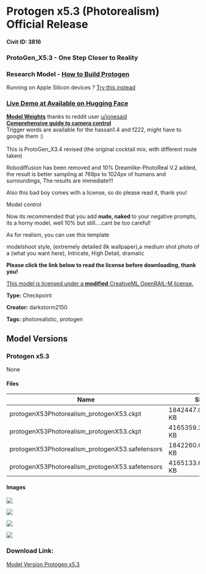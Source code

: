 # Protogen x5.3 (Photorealism) Official Release

#### Civit ID: 3816

<h3>ProtoGen_X5.3 - One Step Closer to Reality</h3><h3>Research Model - <a target="_blank" rel="ugc" href="https://www.reddit.com/r/StableDiffusion/comments/1079c0d/protogen_checkpoint_merging_data_reference/">How to Build Protogen</a></h3><p>Running on Apple Silicon devices ? <a target="_blank" rel="ugc" href="https://huggingface.co/coreml/coreml-Protogen">Try this instead</a></p><h3><a target="_blank" rel="ugc" href="https://huggingface.co/spaces/darkstorm2150/protogen-web-ui"><strong>Live Demo at Available on Hugging Face</strong></a></h3><p><a target="_blank" rel="ugc" href="https://preview.redd.it/et9c6e3bsoda1.jpeg?width=1076&amp;format=pjpg&amp;auto=webp&amp;v=enabled&amp;s=aa2049832da52e4e650e847e023147629e7faf40"><strong>Model Weights</strong></a> thanks to reddit user <a target="_blank" rel="ugc" href="https://www.reddit.com/user/jonesaid">u/jonesaid</a><strong><br /></strong><a target="_blank" rel="ugc" href="https://www.studiobinder.com/blog/ultimate-guide-to-camera-shots/"><strong>Comprehensive guide to camera control</strong></a><br />Trigger words are available for the hassan1.4 and f222, might have to google them :)<strong><br /></strong><br />This is ProtoGen_X3.4 revised (the original cocktail mix, with different route taken)</p><p></p><p>Robodiffusion has been removed and 10% Dreamlike-PhotoReal V.2 added, the result is better sampling at 768px to 1024px of humans and surroundings, The results are immediate!!!</p><p></p><p>Also this bad boy comes with a license, so do please read it, thank you!</p><p></p><p>Model control</p><p>Now its recommended that you add <strong>nude, naked </strong>to your negative prompts, its a horny model, well 10% but still....cant be too careful!</p><p></p><p>As for realism, you can use this template</p><p></p><p>modelshoot style, (extremely detailed 8k wallpaper),a medium shot photo of a (what you want here), Intricate, High Detail, dramatic</p><p></p><p><strong>Please click the link below to read the license before downloading, thank you!</strong></p><p></p><p><a target="_blank" rel="ugc" href="https://huggingface.co/dreamlike-art/dreamlike-photoreal-2.0/blob/main/LICENSE.md">This model is licensed under a <strong>modified</strong> CreativeML OpenRAIL-M license.</a></p>

**Type:** Checkpoint

**Creator:** darkstorm2150

**Tags:** photorealistic, protogen

## Model Versions

### Protogen x5.3

None

#### Files

| Name | Size | Type | Format | Download Url | AutoV1 | AutoV2 | SHA256 | CRC32 | BLAKE3 |
| --- | --- | --- | --- | --- | --- | --- | --- | --- | --- |
| protogenX53Photorealism_protogenX53.ckpt | 1842447.051757812 KB | Pruned Model | PickleTensor | https://civitai.com/api/download/models/4229?type=Pruned%20Model&format=PickleTensor&size=pruned&fp=fp16 | FAB2577C | B914725D74 | B914725D74A248B88B38E4CDFF0D40BB1F4024F8BC851E4A71B813BDDA7F78E6 | 0335A13C | 7DB9372689AED2F7C9D9C97B8245FB44BBD37BC2A0E5E570E7D6F164B529B34A |
| protogenX53Photorealism_protogenX53.ckpt | 4165359.29296875 KB | Model | PickleTensor | https://civitai.com/api/download/models/4229?type=Model&format=PickleTensor&size=full&fp=fp16 | CFC5DE0E | F762CDEF02 | F762CDEF0235669136C16421E7F3AFFB47AB78E20890D5258347CF5AE571AF76 | E5E3746D | FD5FE8327DC33B70885E8B8E6C272CAEC6D38BB64D2B727625A05C087FC9CAA4 |
| protogenX53Photorealism_protogenX53.safetensors | 1842260.6640625 KB | Pruned Model | SafeTensor | https://civitai.com/api/download/models/4229?type=Pruned%20Model&format=SafeTensor&size=pruned&fp=fp16 | 00EE24B4 | 93A10D6661 | 93A10D6661F3BEB49C8605C2865B9CD5BACA2CFAF14943EDCD34D05B6E747649 | C8BF37FC | 1A804D3E6F68F924FD0CF8168DAD4D18751B3FBA965238887BF3C898C113133B |
| protogenX53Photorealism_protogenX53.safetensors | 4165133.693359375 KB | Model | SafeTensor | https://civitai.com/api/download/models/4229 | D0B457AE | E3CDA540BF | E3CDA540BF6F8C051C76886DF9E22E114BEF161A4E36C743C2AC82955E851C32 | 179D2F18 | 18E757729285EBAB87E98E1BE79C370C73B954DD2E96FDD2CD10075FB5AACB2E |

#### Images

<p><img src="https://image.civitai.com/xG1nkqKTMzGDvpLrqFT7WA/6614bd63-e522-4826-27c5-5e93d335c000/width=450/27601.jpeg" /></p>

<p><img src="https://image.civitai.com/xG1nkqKTMzGDvpLrqFT7WA/038347cd-2a24-48c5-ba3a-caa1221a1600/width=450/28237.jpeg" /></p>

<p><img src="https://image.civitai.com/xG1nkqKTMzGDvpLrqFT7WA/5d1e3ad2-b6ab-441d-bfa6-ccbaedb5b000/width=450/28078.jpeg" /></p>

<p><img src="https://image.civitai.com/xG1nkqKTMzGDvpLrqFT7WA/5da7fe2a-47f5-4fc8-35d2-4638f0db0400/width=450/39199.jpeg" /></p>

### Download Link:

[Model Version Protogen x5.3](https://civitai.com/api/download/models/4229)

